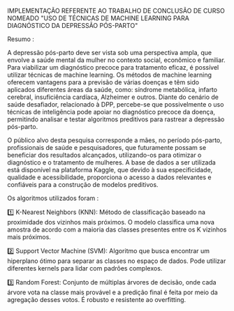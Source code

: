 IMPLEMENTAÇÃO REFERENTE AO TRABALHO DE CONCLUSÃO DE CURSO NOMEADO "USO DE TÉCNICAS DE MACHINE LEARNING PARA DIAGNÓSTICO DA DEPRESSÃO PÓS-PARTO"
 
Resumo :

A depressão pós-parto deve ser vista sob uma perspectiva ampla, que envolve a saúde mental da mulher no contexto social, econômico e familiar. Para viabilizar um diagnóstico precoce para tratamento eficaz, é possível utilizar técnicas de machine learning.
Os métodos de machine learning oferecem vantagens para a previsão de várias doenças e têm sido aplicados diferentes áreas da saúde, como: síndrome metabólica, infarto cerebral, insuficiência cardíaca, Alzheimer e outros. Diante do cenário de saúde desafiador, relacionado à DPP, percebe-se que possivelmente o uso técnicas de inteligência pode apoiar no diagnóstico precoce da doença, permitindo analisar e testar algoritmos preditivos para rastrear a depressão pós-parto.

O público alvo desta pesquisa corresponde a mães, no período pós-parto, profissionais de saúde e pesquisadores, que futuramente possam se beneficiar dos resultados alcançados, utilizando-os para otimizar o diagnóstico e o tratamento de mulheres. A base de dados a ser utilizada está disponível na plataforma Kaggle, que devido à sua especificidade, qualidade e acessibilidade, proporciona o acesso a dados relevantes e confiáveis para a construção de modelos preditivos. 

Os algoritmos utilizados foram :

1️⃣ K-Nearest Neighbors (KNN): Método de classificação baseado na proximidade dos vizinhos mais próximos. O modelo classifica uma nova amostra de acordo com a maioria das classes presentes entre os K vizinhos mais próximos.

2️⃣ Support Vector Machine (SVM): Algoritmo que busca encontrar um hiperplano ótimo para separar as classes no espaço de dados. Pode utilizar diferentes kernels para lidar com padrões complexos.

3️⃣ Random Forest: Conjunto de múltiplas árvores de decisão, onde cada árvore vota na classe mais provável e a predição final é feita por meio da agregação desses votos. É robusto e resistente ao overfitting.

